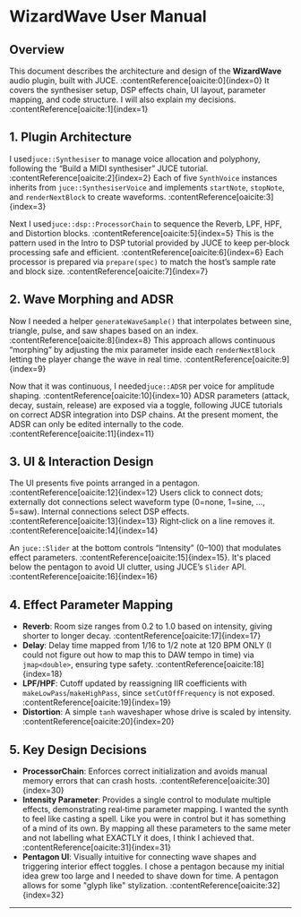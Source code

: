 # WizardWave User Manual
## Overview

This document describes the architecture and design of the **WizardWave** audio plugin, built with JUCE. :contentReference[oaicite:0]{index=0} It covers the synthesiser setup, DSP effects chain, UI layout, parameter mapping, and code structure. I will also explain my decisions. :contentReference[oaicite:1]{index=1}

## 1. Plugin Architecture

I used`juce::Synthesiser` to manage voice allocation and polyphony, following the “Build a MIDI synthesiser” JUCE tutorial. :contentReference[oaicite:2]{index=2} Each of five `SynthVoice` instances inherits from `juce::SynthesiserVoice` and implements `startNote`, `stopNote`, and `renderNextBlock` to create waveforms. :contentReference[oaicite:3]{index=3}


Next I used`juce::dsp::ProcessorChain` to sequence the Reverb, LPF, HPF, and Distortion blocks. :contentReference[oaicite:5]{index=5} This is the pattern used in the Intro to DSP tutorial provided by JUCE to keep per‑block processing safe and efficient. :contentReference[oaicite:6]{index=6} Each processor is prepared via `prepare(spec)` to match the host’s sample rate and block size. :contentReference[oaicite:7]{index=7}

## 2. Wave Morphing and ADSR

Now I needed a helper `generateWaveSample()` that interpolates between sine, triangle, pulse, and saw shapes based on an index. :contentReference[oaicite:8]{index=8} This approach allows continuous “morphing” by adjusting the mix parameter inside each `renderNextBlock` letting the player change the wave in real time. :contentReference[oaicite:9]{index=9}


Now that it was continuous, I needed`juce::ADSR` per voice for amplitude shaping. :contentReference[oaicite:10]{index=10} ADSR parameters (attack, decay, sustain, release) are exposed via a toggle, following JUCE tutorials on correct ADSR integration into DSP chains. At the present moment, the ADSR can only be edited internally to the code. :contentReference[oaicite:11]{index=11}

## 3. UI & Interaction Design


The UI presents five points arranged in a pentagon. :contentReference[oaicite:12]{index=12} Users click to connect dots; externally dot connections select waveform type (0=none, 1=sine, …, 5=saw). Internal connections select DSP effects. :contentReference[oaicite:13]{index=13} Right‑click on a line removes it. :contentReference[oaicite:14]{index=14}

An `juce::Slider` at the bottom controls “Intensity” (0–100) that modulates effect parameters. :contentReference[oaicite:15]{index=15}. It's placed below the pentagon to avoid UI clutter, using JUCE’s `Slider` API. :contentReference[oaicite:16]{index=16}

## 4. Effect Parameter Mapping

- **Reverb**: Room size ranges from 0.2 to 1.0 based on intensity, giving shorter to longer decay. :contentReference[oaicite:17]{index=17}  
- **Delay**: Delay time mapped from 1/16 to 1/2 note at 120 BPM ONLY (I could not figure out how to map this to DAW tempo in time) via `jmap<double>`, ensuring type safety. :contentReference[oaicite:18]{index=18}  
- **LPF/HPF**: Cutoff updated by reassigning IIR coefficients with `makeLowPass`/`makeHighPass`, since `setCutOffFrequency` is not exposed. :contentReference[oaicite:19]{index=19}  
- **Distortion**: A simple `tanh` waveshaper whose drive is scaled by intensity. :contentReference[oaicite:20]{index=20}

## 5. Key Design Decisions

- **ProcessorChain**: Enforces correct initialization and avoids manual memory errors that can crash hosts. :contentReference[oaicite:30]{index=30}  
- **Intensity Parameter**: Provides a single control to modulate multiple effects, demonstrating real‑time parameter mapping. I wanted the synth to feel like casting a spell. Like you were in control but it has something of a mind of its own. By mapping all these parameters to the same meter and not labelling what EXACTLY it does, I think I achieved that. :contentReference[oaicite:31]{index=31}  
- **Pentagon UI**: Visually intuitive for connecting wave shapes and triggering interior effect toggles. I chose a pentagon because my initial idea grew too large and I needed to shave down for time. A pentagon allows for some "glyph like" stylization. :contentReference[oaicite:32]{index=32}  

---

